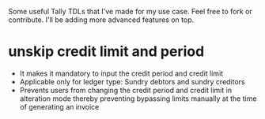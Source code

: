 Some useful Tally TDLs that I've made for my use case. Feel free to fork or contribute. I'll be adding more advanced features on top.

# unskip credit limit and period
- It makes it mandatory to input the credit period and credit limit
- Applicable only for ledger type: Sundry debtors and sundry creditors
- Prevents users from changing the credit period and credit limit in alteration mode thereby preventing bypassing limits manually at the time of generating an invoice